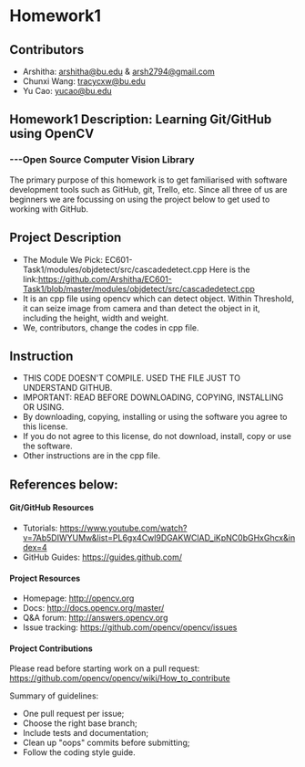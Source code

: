 # Homework1
## Contributors
* Arshitha: <arshitha@bu.edu> & <arsh2794@gmail.com>
* Chunxi Wang: <tracycxw@bu.edu>
* Yu Cao: <yucao@bu.edu>

## Homework1 Description: Learning Git/GitHub using OpenCV 
### ---Open Source Computer Vision Library
The primary purpose of this homework is to get familiarised with software development tools such as GitHub, git, Trello, etc. 
Since all three of us are beginners we are focussing on using the project below to get used to working with GitHub.

## Project Description
 * The Module We Pick: EC601-Task1/modules/objdetect/src/cascadedetect.cpp Here is the link:https://github.com/Arshitha/EC601-Task1/blob/master/modules/objdetect/src/cascadedetect.cpp
 * It is an cpp file using opencv which can detect object. Within Threshold, it can seize image from camera and than detect the object in it, including the height, width and weight.
 * We, contributors, change the codes in cpp file.
 
## Instruction
 * THIS CODE DOESN'T COMPILE. USED THE FILE JUST TO UNDERSTAND GITHUB.
 * IMPORTANT: READ BEFORE DOWNLOADING, COPYING, INSTALLING OR USING.
 * By downloading, copying, installing or using the software you agree to this license.
 * If you do not agree to this license, do not download, install, copy or use the software.
 * Other instructions are in the cpp file.
  
## References below:

#### Git/GitHub Resources
 * Tutorials: https://www.youtube.com/watch?v=7Ab5DIWYUMw&list=PL6gx4Cwl9DGAKWClAD_iKpNC0bGHxGhcx&index=4
 * GitHub Guides: https://guides.github.com/
 
#### Project Resources

* Homepage: <http://opencv.org>
* Docs: <http://docs.opencv.org/master/>
* Q&A forum: <http://answers.opencv.org>
* Issue tracking: <https://github.com/opencv/opencv/issues>

#### Project Contributions

Please read before starting work on a pull request: <https://github.com/opencv/opencv/wiki/How_to_contribute>

Summary of guidelines:

* One pull request per issue;
* Choose the right base branch;
* Include tests and documentation;
* Clean up "oops" commits before submitting;
* Follow the coding style guide.
